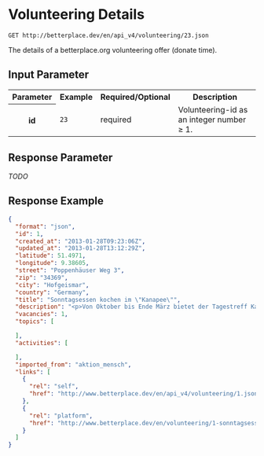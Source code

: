 
# Volunteering Details

```nginx
GET http://betterplace.dev/en/api_v4/volunteering/23.json
```

The details of a betterplace.org volunteering offer (donate time).


## Input Parameter

<table>
  <tr>
    <th>Parameter</th>
    <th>Example</th>
    <th>Required/Optional</th>
    <th>Description</th>
  </tr>
  <tr>
    <th>id</th>
    <td><code>23</code></td>
    <td>required</td>
    <td>Volunteering-id as an integer number ≥ 1.</td>
  </tr>
</table>

## Response Parameter

*TODO*

## Response Example

```json
{
  "format": "json",
  "id": 1,
  "created_at": "2013-01-28T09:23:06Z",
  "updated_at": "2013-01-28T13:12:29Z",
  "latitude": 51.4971,
  "longitude": 9.38605,
  "street": "Poppenhäuser Weg 3",
  "zip": "34369",
  "city": "Hofgeismar",
  "country": "Germany",
  "title": "Sonntagsessen kochen im \"Kanapee\"",
  "description": "<p>Von Oktober bis Ende März bietet der Tagestreff Kanapee jeden Sonntag in der Zeit von 11.00 Uhr bis 14.00 Uhr ein warmes Essen an, das von ehrenamtlichen Helfern zubereitet wird. Von April bis Ende September findet dieses Angebot jeden 3. Sonntag im Monat statt. Dafür werden Freiwillige gesucht!</p>\n\n\n<ul><li>Unfallversicherung</li><li>kostenlose Verpflegung</li><li>kostenlose Ausflüge</li><li>Haftpflichtversicherung</li><li>Anleitung durch Fachkräfte</li></ul>",
  "vacancies": 1,
  "topics": [

  ],
  "activities": [

  ],
  "imported_from": "aktion_mensch",
  "links": [
    {
      "rel": "self",
      "href": "http://www.betterplace.dev/en/api_v4/volunteering/1.json"
    },
    {
      "rel": "platform",
      "href": "http://www.betterplace.dev/en/volunteering/1-sonntagsessen-kochen-im-kanapee"
    }
  ]
}
```

